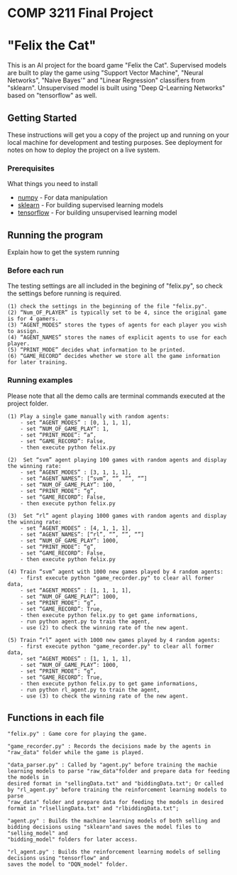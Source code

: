 # COMP 3211 Final Project
# "Felix the Cat"

This is an AI project for the board game "Felix the Cat". Supervised models are built to play the game
using "Support Vector Machine", "Neural Networks", "Naive Bayes'" and "Linear Regression" classifiers from
"sklearn". Unsupervised model is built using "Deep Q-Learning Networks" based on "tensorflow" as well.

## Getting Started

These instructions will get you a copy of the project up and running on your local machine for development and testing purposes. See deployment for notes on how to deploy the project on a live system.

### Prerequisites
What things you need to install
* [numpy](http://www.numpy.org/) - For data manipulation
* [sklearn](http://scikit-learn.org/stable/) - For building supervised learning models
* [tensorflow](https://www.tensorflow.org/) - For building unsupervised learning model

## Running the program

Explain how to get the system running

### Before each run

The testing settings are all included in the begining of "felix.py", so check the settings before running is required.
```
(1) check the settings in the beginning of the file "felix.py".
(2) “Num_OF_PLAYER” is typically set to be 4, since the original game is for 4 gamers.
(3) “AGENT_MODES” stores the types of agents for each player you wish to assign.
(4) “AGENT_NAMES” stores the names of explicit agents to use for each player.
(5) “PRINT_MODE” decides what information to be printed.
(6) “GAME_RECORD” decides whether we store all the game information for later training.
```

### Running examples

Please note that all the demo calls are terminal commands executed at the project folder.

```
(1) Play a single game manually with random agents:
	- set “AGENT_MODES” : [0, 1, 1, 1],
	- set “NUM_OF_GAME_PLAY”: 1,
	- set “PRINT_MODE”: “a”,
	- set “GAME_RECORD”: False,
	- then execute python felix.py
```
```
(2)  Set “svm” agent playing 100 games with random agents and display the winning rate:
	- set “AGENT_MODES” : [3, 1, 1, 1],
	- set “AGENT_NAMES”: [“svm”, “”, “”, “”]
	- set “NUM_OF_GAME_PLAY”: 100,
	- set “PRINT_MODE”: “g”,
	- set “GAME_RECORD”: False,
	- then execute python felix.py
```
```
(3)  Set “rl” agent playing 1000 games with random agents and display the winning rate:
	- set “AGENT_MODES” : [4, 1, 1, 1],
	- set “AGENT_NAMES”: [“rl”, “”, “”, “”]
	- set “NUM_OF_GAME_PLAY”: 1000,
	- set “PRINT_MODE”: “g”,
	- set “GAME_RECORD”: False,
	- then execute python felix.py
```
```
(4) Train “svm” agent with 1000 new games played by 4 random agents:
	- first execute python "game_recorder.py" to clear all former data,
	- set “AGENT_MODES” : [1, 1, 1, 1],
	- set “NUM_OF_GAME_PLAY”: 1000,
	- set “PRINT_MODE”: “g”,
	- set “GAME_RECORD”: True,
	- then execute python felix.py to get game informations,
	- run python agent.py to train the agent,
	- use (2) to check the winning rate of the new agent.
```
```
(5) Train “rl” agent with 1000 new games played by 4 random agents:
	- first execute python "game_recorder.py" to clear all former data,
	- set “AGENT_MODES” : [1, 1, 1, 1],
	- set “NUM_OF_GAME_PLAY”: 1000,
	- set “PRINT_MODE”: “g”,
	- set “GAME_RECORD”: True,
	- then execute python felix.py to get game informations,
	- run python rl_agent.py to train the agent,
	- use (3) to check the winning rate of the new agent.
```

## Functions in each file
```
"felix.py" : Game core for playing the game.
```
```
"game_recorder.py" : Records the decisions made by the agents in "raw_data" folder while the game is played.
```
```
"data_parser.py" : Called by "agent.py" before training the machie learning models to parse "raw_data"folder and prepare data for feeding the models in
desired format in "sellingData.txt" and "biddingData.txt"; Or called by "rl_agent.py" before training the reinforcement learning models to parse
"raw_data" folder and prepare data for feeding the models in desired format in "rlsellingData.txt" and "rlbiddingData.txt";
```
```
"agent.py" : Builds the machine learning models of both selling and bidding decisions using "sklearn"and saves the model files to "selling_model" and
"bidding_model" folders for later access.
```
```
"rl_agent.py" : Builds the reinforcement learning models of selling decisions using "tensorflow" and
saves the model to "DQN_model" folder.
